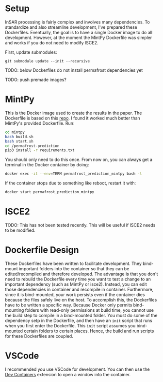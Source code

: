 
# Setup

InSAR processing is fairly complex and involves many dependencies. To standardize and also streamline development, I've prepared these Dockerfiles. Eventually, the goal is to have a single Docker image to do all development. However, at the moment the MintPy Dockerfile was simpler and works if you do not need to modify ISCE2.

First, update submodules:
```
git submodule update --init --recursive
```

TODO: below Dockerfiles do not install permafrost dependencies yet

TODO: push premade images?

# MintPy
This is the Docker image used to create the results in the paper. The Dockerfile is based on this [repo](https://github.com/yunjunz/conda_envs). I found it worked much better than MintPy's provided Dockerfile. Run:
```bash
cd mintpy
bash build.sh
bash start.sh
cd /permafrost-prediction
pip3 install -r requirements.txt
```

You should only need to do this once. From now on, you can always get a terminal in the Docker container by doing:
```bash
docker exec -it --env=TERM permafrost_prediction_mintpy bash -l
```

If the container stops due to something like reboot, restart it with:
```bash
docker start permafrost_prediction_mintpy
```

# ISCE2
TODO: This has not been tested recently. This will be useful if ISCE2 needs to be modified.

# Dockerfile Design
These Dockerfiles have been written to facilitate development. They bind-mount important folders into the container so that they can be edited/recompiled and therefore developed. The advantage is that you don't need to rebuild the Dockerfile every time you want to test a change to an important dependency (such as MintPy or isce2). Instead, you can edit those dependencies in container and recompile in container. Furthermore, since it is bind-mounted, your work persists even if the container dies because the files safely live on the host. To accomplish this, the Dockerfiles have to be written a specific way. Because Docker only permits bind-mounting folders with read-only permissions at build time, you cannot use the build step to compile in a bind-mounted folder. You must do some of the dependency setp in the Dockerfile, and then have an `init` script that runs when you first enter the Dockerfile. This `init` script assumes you bind-mounted certain folders to certain places. Hence, the build and run scripts for these Dockerfiles are coupled.

# VSCode
I recommended you use VSCode for development. You can then use the [Dev Containers](https://marketplace.visualstudio.com/items?itemName=ms-vscode-remote.remote-containers) extension to open a window into the container.

